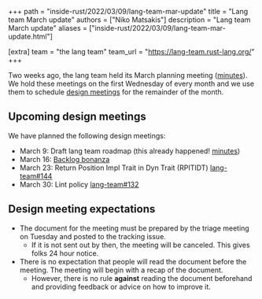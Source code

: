 +++
path = "inside-rust/2022/03/09/lang-team-mar-update"
title = "Lang team March update"
authors = ["Niko Matsakis"]
description = "Lang team March update"
aliases = ["inside-rust/2022/03/09/lang-team-mar-update.html"]

[extra]
team = "the lang team"
team_url = "https://lang-team.rust-lang.org/"
+++

Two weeks ago, the lang team held its March planning meeting ([minutes]). We hold these meetings on the first Wednesday of every month and we use them to schedule [design meetings] for the remainder of the month.

[minutes]: https://github.com/rust-lang/lang-team/blob/master/design-meeting-minutes/2022-03-02-planning-meeting.md

[active-initiatives]: https://lang-team.rust-lang.org/initiatives.html

## Upcoming design meetings

We have planned the following design meetings:

* March 9: Draft lang team roadmap (this already happened! [minutes](https://github.com/rust-lang/lang-team/blob/master/design-meeting-minutes/2022-03-09-lang-roadmap.md))
* March 16: [Backlog bonanza](https://lang-team.rust-lang.org/meetings/backlog-bonanza.html)
* March 23: Return Position Impl Trait in Dyn Trait (RPITIDT) [lang-team#144](https://github.com/rust-lang/lang-team/issues/144)
* March 30: Lint policy [lang-team#132](https://github.com/rust-lang/lang-team/issues/132)

## Design meeting expectations

* The document for the meeting must be prepared by the triage meeting on Tuesday and posted to the tracking issue.
    * If it is not sent out by then, the meeting will be canceled. This gives folks 24 hour notice.
* There is no expectation that people will read the document before the meeting. The meeting will begin with a recap of the document.
    * However, there is no rule **against** reading the document beforehand and providing feedback or advice on how to improve it.

[lang-team-141]: https://github.com/rust-lang/lang-team/issues/141
[backlog bonanza]: https://lang-team.rust-lang.org/meetings/backlog-bonanza.html
[design meetings]: https://lang-team.rust-lang.org/meetings/design.html
